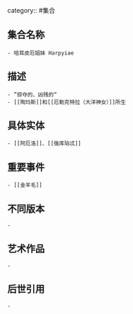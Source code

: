 category:: #集合
## 集合名称
	- 哈耳皮厄姐妹 Harpyiae
## 描述
	- ”掠夺的、凶残的“
	- [[陶玛斯]]和[[厄勒克特拉（大洋神女）]]所生
## 具体实体
	- [[阿厄洛]]、[[俄库珀忒]]
## 重要事件
	- [[金羊毛]]
## 不同版本
	-
## 艺术作品
	-
## 后世引用
	-

